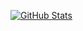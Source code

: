 [![GitHub Stats](https://github-readme-stats.vercel.app/api?username=ambethia&show_icons=true&theme=dracula)](https://github.com/anuraghazra/github-readme-stats)
